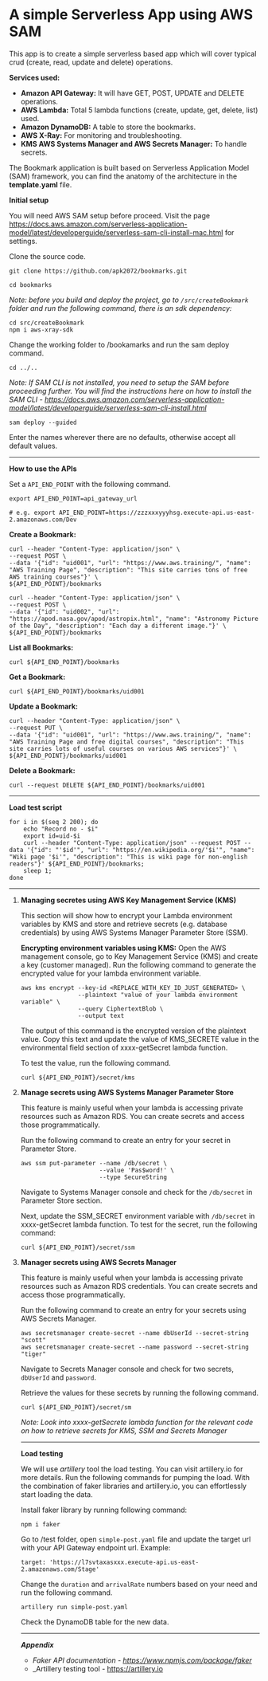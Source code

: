 # A simple Serverless App using AWS SAM

This app is to create a simple serverless based app which will cover typical crud (create, read, update and delete) operations.

**Services used:**

- **Amazon API Gateway:** It will have GET, POST, UPDATE and DELETE operations.
- **AWS Lambda:** Total 5 lambda functions (create, update, get, delete, list) used.
- **Amazon DynamoDB:** A table to store the bookmarks.
- **AWS X-Ray:** For monitoring and troubleshooting.
- **KMS AWS Systems Manager and AWS Secrets Manager:** To handle secrets.

The Bookmark application is built based on Serverless
Application Model (SAM) framework, you can find the anatomy of the architecture in the **template.yaml** file.

**Initial setup**

You will need AWS SAM setup before proceed. Visit the page https://docs.aws.amazon.com/serverless-application-model/latest/developerguide/serverless-sam-cli-install-mac.html for settings.

Clone the source code.

```
git clone https://github.com/apk2072/bookmarks.git
```

```
cd bookmarks
```

_Note: before you build and deploy the project, go to `/src/createBookmark` folder and run the following command, there is an sdk dependency:_

```
cd src/createBookmark
npm i aws-xray-sdk
```

Change the working folder to /bookamarks and run the sam deploy command.

```
cd ../..
```

_Note: If SAM CLI is not installed, you need to setup the SAM before proceeding further. You will find the instructions here on how to install the SAM CLI - https://docs.aws.amazon.com/serverless-application-model/latest/developerguide/serverless-sam-cli-install.html_

```
sam deploy --guided
```

Enter the names wherever there are no defaults, otherwise accept all default values.

---
**How to use the APIs**

Set a `API_END_POINT` with the following command.

```
export API_END_POINT=api_gateway_url

# e.g. export API_END_POINT=https://zzzxxxyyyhsg.execute-api.us-east-2.amazonaws.com/Dev

```

**Create a Bookmark:**

```
curl --header "Content-Type: application/json" \
--request POST \
--data '{"id": "uid001", "url": "https://www.aws.training/", "name": "AWS Training Page", "description": "This site carries tons of free AWS training courses"}' \
${API_END_POINT}/bookmarks
```

```
curl --header "Content-Type: application/json" \
--request POST \
--data '{"id": "uid002", "url": "https://apod.nasa.gov/apod/astropix.html", "name": "Astronomy Picture of the Day", "description": "Each day a different image."}' \
${API_END_POINT}/bookmarks
```

**List all Bookmarks:**

```
curl ${API_END_POINT}/bookmarks
```

**Get a Bookmark:**

```
curl ${API_END_POINT}/bookmarks/uid001
```

**Update a Bookmark:**

```
curl --header "Content-Type: application/json" \
--request PUT \
--data '{"id": "uid001", "url": "https://www.aws.training/", "name": "AWS Training Page and free digital courses", "description": "This site carries lots of useful courses on various AWS services"}' \
${API_END_POINT}/bookmarks/uid001
```

**Delete a Bookmark:**

```
curl --request DELETE ${API_END_POINT}/bookmarks/uid001
```

---
**Load test script**

```
for i in $(seq 2 200); do
    echo "Record no - $i" 
    export id=uid-$i
    curl --header "Content-Type: application/json" --request POST --data '{"id": "'$id'", "url": "https://en.wikipedia.org/'$i'", "name": "Wiki page '$i'", "description": "This is wiki page for non-english readers"}' ${API_END_POINT}/bookmarks; 
    sleep 1;
done
```

---

1. **Managing secretes using AWS Key Management Service (KMS)**

    This section will show how to encrypt your Lambda environment variables by KMS and store and retrieve secrets (e.g. database credentials) by using AWS Systems Manager Parameter Store (SSM).

    
    **Encrypting environment variables using KMS:**
    Open the AWS management console, go to Key Management Service (KMS) and create a key (customer managed). Run the following command to generate the encrypted value for your lambda environment variable.

    ```
    aws kms encrypt --key-id <REPLACE_WITH_KEY_ID_JUST_GENERATED> \
                    --plaintext "value of your lambda environment variable" \
                    --query CiphertextBlob \
                    --output text

    ```

    The output of this command is the encrypted version of the plaintext value. Copy this text and update the value of KMS_SECRETE value in the environmental field section of xxxx-getSecret lambda function.
    
    To test the value, run the following command.

    ```
    curl ${API_END_POINT}/secret/kms
    ```

1. **Manage secrets using AWS Systems Manager Parameter Store**

    This feature is mainly useful when your lambda is accessing private resources such as Amazon RDS. You can create secrets and access those programmatically.

    Run the following command to create an entry for your secret in Parameter Store.

    ```
    aws ssm put-parameter --name /db/secret \
                          --value 'Pas$word!' \
                          --type SecureString

    ``` 

    Navigate to Systems Manager console and check for the `/db/secret` in Parameter Store section.

    Next, update the SSM_SECRET environment variable with `/db/secret` in xxxx-getSecret lambda function. To test for the secret, run the following command:

    ```
    curl ${API_END_POINT}/secret/ssm
    ```

1. **Manager secrets using AWS Secrets Manager**

    This feature is mainly useful when your lambda is accessing private resources such as Amazon RDS credentials. You can create secrets and access those programmatically.

    Run the following command to create an entry for your secrets using AWS Secrets Manager.

    ```
    aws secretsmanager create-secret --name dbUserId --secret-string "scott"
    aws secretsmanager create-secret --name password --secret-string "tiger"   
    ``` 

    Navigate to Secrets Manager console and check for two secrets, `dbUserId` and `password`.

    Retrieve the values for these secrets by running the following command.

    ```
    curl ${API_END_POINT}/secret/sm
    ```

    _Note: Look into xxxx-getSecrete lambda function for the relevant code on how to retrieve secrets for KMS, SSM and Secrets Manager_

    ---
    **Load testing**

    We will use *artillery* tool the load testing. You can visit artillery.io for more details. Run the following commands for pumping the load. With the combination of faker libraries and artillery.io, you can effortlessly start loading the data.

    Install faker library by running following command:

    ```
    npm i faker
    ```

    Go to /test folder, open `simple-post.yaml` file and update the target url with your API Gateway endpoint url. Example:
    
    `target: 'https://l7svtaxasxxx.execute-api.us-east-2.amazonaws.com/Stage'`

    Change the `duration` and `arrivalRate` numbers based on your need and run the following command.

    ```
    artillery run simple-post.yaml
    ```

    Check the DynamoDB table for the new data.

    ---
    ***Appendix***

    - _Faker API documentation - https://www.npmjs.com/package/faker_
    - _Artillery testing tool - https://artillery.io
    


